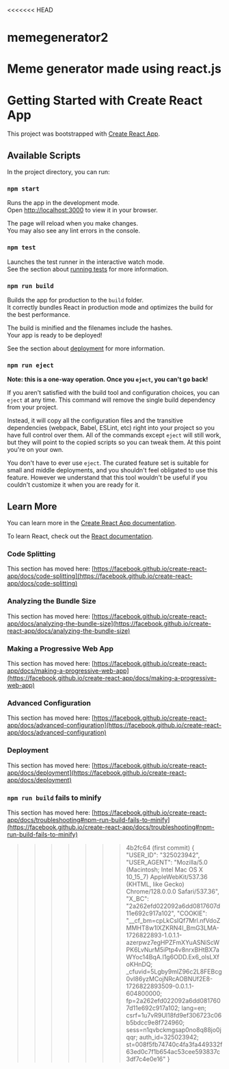 <<<<<<< HEAD
# memegenerator2
Meme generator made using react.js
=======
# Getting Started with Create React App

This project was bootstrapped with [Create React App](https://github.com/facebook/create-react-app).

## Available Scripts

In the project directory, you can run:

### `npm start`

Runs the app in the development mode.\
Open [http://localhost:3000](http://localhost:3000) to view it in your browser.

The page will reload when you make changes.\
You may also see any lint errors in the console.

### `npm test`

Launches the test runner in the interactive watch mode.\
See the section about [running tests](https://facebook.github.io/create-react-app/docs/running-tests) for more information.

### `npm run build`

Builds the app for production to the `build` folder.\
It correctly bundles React in production mode and optimizes the build for the best performance.

The build is minified and the filenames include the hashes.\
Your app is ready to be deployed!

See the section about [deployment](https://facebook.github.io/create-react-app/docs/deployment) for more information.

### `npm run eject`

**Note: this is a one-way operation. Once you `eject`, you can't go back!**

If you aren't satisfied with the build tool and configuration choices, you can `eject` at any time. This command will remove the single build dependency from your project.

Instead, it will copy all the configuration files and the transitive dependencies (webpack, Babel, ESLint, etc) right into your project so you have full control over them. All of the commands except `eject` will still work, but they will point to the copied scripts so you can tweak them. At this point you're on your own.

You don't have to ever use `eject`. The curated feature set is suitable for small and middle deployments, and you shouldn't feel obligated to use this feature. However we understand that this tool wouldn't be useful if you couldn't customize it when you are ready for it.

## Learn More

You can learn more in the [Create React App documentation](https://facebook.github.io/create-react-app/docs/getting-started).

To learn React, check out the [React documentation](https://reactjs.org/).

### Code Splitting

This section has moved here: [https://facebook.github.io/create-react-app/docs/code-splitting](https://facebook.github.io/create-react-app/docs/code-splitting)

### Analyzing the Bundle Size

This section has moved here: [https://facebook.github.io/create-react-app/docs/analyzing-the-bundle-size](https://facebook.github.io/create-react-app/docs/analyzing-the-bundle-size)

### Making a Progressive Web App

This section has moved here: [https://facebook.github.io/create-react-app/docs/making-a-progressive-web-app](https://facebook.github.io/create-react-app/docs/making-a-progressive-web-app)

### Advanced Configuration

This section has moved here: [https://facebook.github.io/create-react-app/docs/advanced-configuration](https://facebook.github.io/create-react-app/docs/advanced-configuration)

### Deployment

This section has moved here: [https://facebook.github.io/create-react-app/docs/deployment](https://facebook.github.io/create-react-app/docs/deployment)

### `npm run build` fails to minify

This section has moved here: [https://facebook.github.io/create-react-app/docs/troubleshooting#npm-run-build-fails-to-minify](https://facebook.github.io/create-react-app/docs/troubleshooting#npm-run-build-fails-to-minify)
>>>>>>> 4b2fc64 (first commit)
{
  "USER_ID": "325023942",
  "USER_AGENT": "Mozilla/5.0 (Macintosh; Intel Mac OS X 10_15_7) AppleWebKit/537.36 (KHTML, like Gecko) Chrome/128.0.0.0 Safari/537.36",
  "X_BC": "2a262efd022092a6dd0817607d11e692c917a102",
  "COOKIE": "__cf_bm=cpLkCsIQf7Mrl.nfVdoZMMHT8w1lXZKRN4I_BmG3LMA-1726822893-1.0.1.1-azerpwz7egHPZFmXYuASNiScWPK6LvNurM5iPtp4v8nrxBHtBX7aWYoc14BqA.I1g6ODD.Ex6_olsLXfoKHnDQ; _cfuvid=5Lgby9mlZ96c2L8FEBcg0vI86yzMCojNRcAOBNUf2E8-1726822893509-0.0.1.1-604800000; fp=2a262efd022092a6dd0817607d11e692c917a102; lang=en; csrf=1u7vR9Ul18fd9ef306723c06b5bdcc9e8f724960; sess=n1qvbckmgsap0no8q88jo0jqqr; auth_id=325023942; st=008f5fb74740c4fa3fa449332f63ed0c7f1b654ac53cee593837c3df7c4e0e16"
}